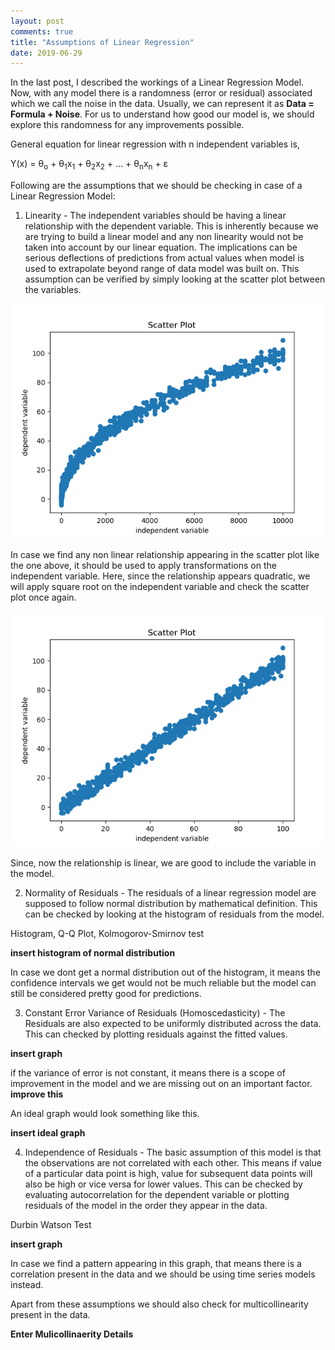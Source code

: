 ```yaml
---
layout: post
comments: true
title: "Assumptions of Linear Regression"
date: 2019-06-29
---
```


In the last post, I described the workings of a Linear Regression Model. Now, with any model there is a randomness (error or residual) associated which we call the noise in the data. Usually, we can represent it as **Data = Formula + Noise**. For us to understand how good our model is, we should explore this randomness for any improvements possible.

General equation for linear regression with n independent variables is, 

Y(x) = &theta;<sub>o</sub> + &theta;<sub>1</sub>x<sub>1</sub> + &theta;<sub>2</sub>x<sub>2</sub> + ... + &theta;<sub>n</sub>x<sub>n</sub> + &epsilon;

Following are the assumptions that we should be checking in case of a Linear Regression Model:

1. Linearity - The independent variables should be having a linear relationship with the dependent variable. This is inherently because we are trying to build a linear model and any non linearity would not be taken into account by our linear equation. The implications can be serious deflections of predictions from actual values when model is used to extrapolate beyond range of data model was built on. This assumption can be verified by simply looking at the scatter plot between the variables.

![Scatter Plot Non Linear](/images/Assumptions_Linear_Regression/Scatter_plot_non_linear.png)

In case we find any non linear relationship appearing in the scatter plot like the one above, it should be used to apply transformations on the independent variable. Here, since the relationship appears quadratic, we will apply square root on the independent variable and check the scatter plot once again.

![Scatter Plot Non Linear](/images/Assumptions_Linear_Regression/Scatter_plot_linear.png)

Since, now the relationship is linear, we are good to include the variable in the model.

2. Normality of Residuals - The residuals of a linear regression model are supposed to follow normal distribution by mathematical definition. This can be checked by looking at the histogram of residuals from the model. 

Histogram, Q-Q Plot, Kolmogorov-Smirnov test

**insert histogram of normal distribution**

In case we dont get a normal distribution out of the histogram, it means the confidence intervals we get would not be much reliable but the model can still be considered pretty good for predictions.

3. Constant Error Variance of Residuals (Homoscedasticity) - The Residuals are also expected to be uniformly distributed across the data. This can checked by plotting residuals against the fitted values.

**insert graph**

if the variance of error is not constant, it means there is a scope of improvement in the model and we are missing out on an important factor. **improve this**

An ideal graph would look something like this.

**insert ideal graph**

4. Independence of Residuals - The basic assumption of this model is that the observations are not correlated with each other. This means if value of a particular data point is high, value for subsequent data points will also be high or vice versa for lower values. This can be checked by evaluating autocorrelation for the dependent variable or plotting residuals of the model in the order they appear in the data.

Durbin Watson Test

**insert graph**

In case we find a pattern appearing in this graph, that means there is a correlation present in the data and we should be using time series models instead.

Apart from these assumptions we should also check for multicollinearity present in the data.

**Enter Mulicollinaerity Details**


